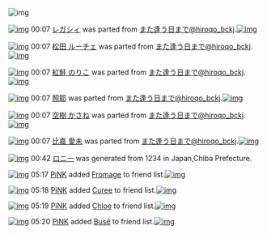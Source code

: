 ![img](http://gdrive-cdn.herokuapp.com/537b65a5bc09f0000721dda7/512px-barcode.png)

[![img](http://www.deviantsart.com/2n0hmdh.png)](http://www.barcodekanojo.com/kanojo/3193432/%E3%83%AC%E3%82%AC%E3%82%B7%E3%82%A3) 00:07 [レガシィ](http://www.barcodekanojo.com/kanojo/3193432/%E3%83%AC%E3%82%AC%E3%82%B7%E3%82%A3) was parted from [また逢う日まで@hiroqo_bckj](http://www.barcodekanojo.com/kanojo/3193432/%E3%83%AC%E3%82%AC%E3%82%B7%E3%82%A3).[![img](http://www.deviantsart.com/2pb6b61.jpeg)](http://www.barcodekanojo.com/user/14376/%E3%81%BE%E3%81%9F%E9%80%A2%E3%81%86%E6%97%A5%E3%81%BE%E3%81%A7%40hiroqo_bckj) 

[![img](http://www.deviantsart.com/3sdfr8t.png)](http://www.barcodekanojo.com/kanojo/3193486/%E6%9D%BE%E7%94%B0%20%E3%83%AB%E3%83%BC%E3%83%81%E3%82%A7) 00:07 [松田 ルーチェ](http://www.barcodekanojo.com/kanojo/3193486/%E6%9D%BE%E7%94%B0%20%E3%83%AB%E3%83%BC%E3%83%81%E3%82%A7) was parted from [また逢う日まで@hiroqo_bckj](http://www.barcodekanojo.com/kanojo/3193486/%E6%9D%BE%E7%94%B0%20%E3%83%AB%E3%83%BC%E3%83%81%E3%82%A7).[![img](http://www.deviantsart.com/2pb6b61.jpeg)](http://www.barcodekanojo.com/user/14376/%E3%81%BE%E3%81%9F%E9%80%A2%E3%81%86%E6%97%A5%E3%81%BE%E3%81%A7%40hiroqo_bckj) 

[![img](http://www.deviantsart.com/31m69bs.png)](http://www.barcodekanojo.com/kanojo/3193348/%E7%B4%85%E9%AE%AD%20%E3%81%AE%E3%82%8A%E3%81%93) 00:07 [紅鮭 のりこ](http://www.barcodekanojo.com/kanojo/3193348/%E7%B4%85%E9%AE%AD%20%E3%81%AE%E3%82%8A%E3%81%93) was parted from [また逢う日まで@hiroqo_bckj](http://www.barcodekanojo.com/kanojo/3193348/%E7%B4%85%E9%AE%AD%20%E3%81%AE%E3%82%8A%E3%81%93).[![img](http://www.deviantsart.com/2pb6b61.jpeg)](http://www.barcodekanojo.com/user/14376/%E3%81%BE%E3%81%9F%E9%80%A2%E3%81%86%E6%97%A5%E3%81%BE%E3%81%A7%40hiroqo_bckj) 

[![img](http://www.deviantsart.com/1t7fnvo.png)](http://www.barcodekanojo.com/kanojo/3193371/%E7%85%A7%E8%80%B6) 00:07 [照耶](http://www.barcodekanojo.com/kanojo/3193371/%E7%85%A7%E8%80%B6) was parted from [また逢う日まで@hiroqo_bckj](http://www.barcodekanojo.com/kanojo/3193371/%E7%85%A7%E8%80%B6).[![img](http://www.deviantsart.com/2pb6b61.jpeg)](http://www.barcodekanojo.com/user/14376/%E3%81%BE%E3%81%9F%E9%80%A2%E3%81%86%E6%97%A5%E3%81%BE%E3%81%A7%40hiroqo_bckj) 

[![img](http://www.deviantsart.com/pa6gng.png)](http://www.barcodekanojo.com/kanojo/1399501/%E7%A9%BA%E6%A8%B9%20%E3%81%8B%E3%81%95%E3%81%AD) 00:07 [空樹 かさね](http://www.barcodekanojo.com/kanojo/1399501/%E7%A9%BA%E6%A8%B9%20%E3%81%8B%E3%81%95%E3%81%AD) was parted from [また逢う日まで@hiroqo_bckj](http://www.barcodekanojo.com/kanojo/1399501/%E7%A9%BA%E6%A8%B9%20%E3%81%8B%E3%81%95%E3%81%AD).[![img](http://www.deviantsart.com/2pb6b61.jpeg)](http://www.barcodekanojo.com/user/14376/%E3%81%BE%E3%81%9F%E9%80%A2%E3%81%86%E6%97%A5%E3%81%BE%E3%81%A7%40hiroqo_bckj) 

[![img](http://www.deviantsart.com/3gfjoqa.png)](http://www.barcodekanojo.com/kanojo/2012697/%E6%AF%94%E5%98%89%20%E6%84%9B%E6%9C%AA) 00:07 [比嘉 愛未](http://www.barcodekanojo.com/kanojo/2012697/%E6%AF%94%E5%98%89%20%E6%84%9B%E6%9C%AA) was parted from [また逢う日まで@hiroqo_bckj](http://www.barcodekanojo.com/kanojo/2012697/%E6%AF%94%E5%98%89%20%E6%84%9B%E6%9C%AA).[![img](http://www.deviantsart.com/2pb6b61.jpeg)](http://www.barcodekanojo.com/user/14376/%E3%81%BE%E3%81%9F%E9%80%A2%E3%81%86%E6%97%A5%E3%81%BE%E3%81%A7%40hiroqo_bckj) 

[![img](http://www.deviantsart.com/3l6pvem.png)](http://www.barcodekanojo.com/kanojo/3193927/%E3%83%AD%E3%83%8B%E3%83%BC) 00:42 [ロニー](http://www.barcodekanojo.com/kanojo/3193927/%E3%83%AD%E3%83%8B%E3%83%BC) was generated from 1234 in Japan,Chiba Prefecture.

[![img](http://www.deviantsart.com/jtri0r.jpeg)](http://www.barcodekanojo.com/user/322777/PiNK) 05:17 [PiNK](http://www.barcodekanojo.com/user/322777/PiNK) added [Fromage](http://www.barcodekanojo.com/kanojo/2564674/Fromage) to friend list.[![img](http://www.deviantsart.com/1okgsq.png)](http://www.barcodekanojo.com/kanojo/2564674/Fromage) 

[![img](http://www.deviantsart.com/jtri0r.jpeg)](http://www.barcodekanojo.com/user/322777/PiNK) 05:18 [PiNK](http://www.barcodekanojo.com/user/322777/PiNK) added [Curee](http://www.barcodekanojo.com/kanojo/2628050/Curee) to friend list.[![img](http://www.deviantsart.com/oc1o8r.png)](http://www.barcodekanojo.com/kanojo/2628050/Curee) 

[![img](http://www.deviantsart.com/jtri0r.jpeg)](http://www.barcodekanojo.com/user/322777/PiNK) 05:19 [PiNK](http://www.barcodekanojo.com/user/322777/PiNK) added [Chloe](http://www.barcodekanojo.com/kanojo/2712410/Chloe) to friend list.[![img](http://www.deviantsart.com/32nnqc1.png)](http://www.barcodekanojo.com/kanojo/2712410/Chloe) 

[![img](http://www.deviantsart.com/jtri0r.jpeg)](http://www.barcodekanojo.com/user/322777/PiNK) 05:20 [PiNK](http://www.barcodekanojo.com/user/322777/PiNK) added [Busë](http://www.barcodekanojo.com/kanojo/2604270/Bus%C3%AB) to friend list.[![img](http://www.deviantsart.com/b6kjh5.png)](http://www.barcodekanojo.com/kanojo/2604270/Bus%C3%AB) 

